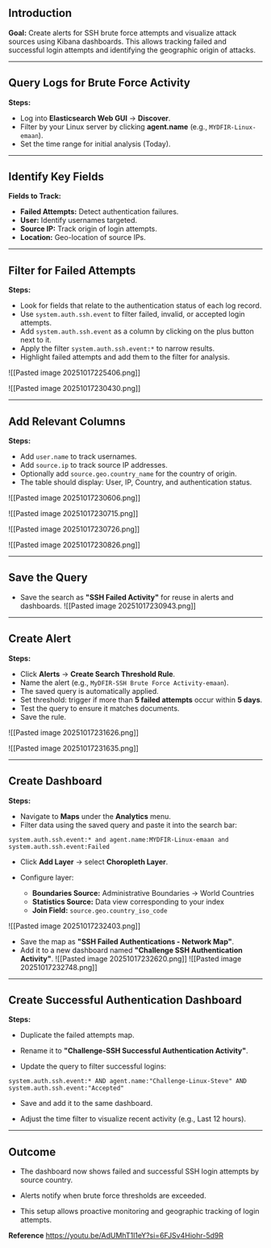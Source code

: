 
## Introduction

**Goal:** Create alerts for SSH brute force attempts and visualize attack sources using Kibana dashboards. This allows tracking failed and successful login attempts and identifying the geographic origin of attacks.

---

## Query Logs for Brute Force Activity

**Steps:**

- Log into **Elasticsearch Web GUI** → **Discover**.
- Filter by your Linux server by clicking **agent.name** (e.g., `MYDFIR-Linux-emaan`).
- Set the time range for initial analysis (Today).

---

## Identify Key Fields

**Fields to Track:**
- **Failed Attempts:** Detect authentication failures.
- **User:** Identify usernames targeted.
- **Source IP:** Track origin of login attempts.
- **Location:** Geo-location of source IPs.

---

## Filter for Failed Attempts

**Steps:**

- Look for fields that relate to the authentication status of each log record.
- Use `system.auth.ssh.event` to filter failed, invalid, or accepted login attempts.
- Add `system.auth.ssh.event` as a column by clicking on the plus button next to it.
- Apply the filter `system.auth.ssh.event:*` to narrow results.
- Highlight failed attempts and add them to the filter for analysis.

![[Pasted image 20251017225406.png]]

![[Pasted image 20251017230430.png]]

---

## Add Relevant Columns

**Steps:**

- Add `user.name` to track usernames.
- Add `source.ip` to track source IP addresses.
- Optionally add `source.geo.country_name` for the country of origin.
- The table should display: User, IP, Country, and authentication status.

![[Pasted image 20251017230606.png]]

![[Pasted image 20251017230715.png]]

![[Pasted image 20251017230726.png]]

![[Pasted image 20251017230826.png]]

---
## Save the Query

- Save the search as **"SSH Failed Activity"** for reuse in alerts and dashboards.
![[Pasted image 20251017230943.png]]

---

## Create Alert

**Steps:**

- Click **Alerts** → **Create Search Threshold Rule**.
- Name the alert (e.g., `MyDFIR-SSH Brute Force Activity-emaan`).
- The saved query is automatically applied.
- Set threshold: trigger if more than **5 failed attempts** occur within **5 days**.
- Test the query to ensure it matches documents.
- Save the rule.

![[Pasted image 20251017231626.png]]

![[Pasted image 20251017231635.png]]

---

## Create Dashboard

**Steps:**

- Navigate to **Maps** under the **Analytics** menu.
- Filter data using the saved query and paste it into the search bar:

`system.auth.ssh.event:* and agent.name:MYDFIR-Linux-emaan and system.auth.ssh.event:Failed`

- Click **Add Layer** → select **Choropleth Layer**.
- Configure layer:
    
    - **Boundaries Source:** Administrative Boundaries → World Countries
    - **Statistics Source:** Data view corresponding to your index
    - **Join Field:** `source.geo.country_iso_code`

![[Pasted image 20251017232403.png]]
- Save the map as **"SSH Failed Authentications - Network Map"**.
- Add it to a new dashboard named **"Challenge SSH Authentication Activity"**.
![[Pasted image 20251017232620.png]]
![[Pasted image 20251017232748.png]]

---

## Create Successful Authentication Dashboard

**Steps:**

- Duplicate the failed attempts map.
    
- Rename it to **"Challenge-SSH Successful Authentication Activity"**.
    
- Update the query to filter successful logins:
    

`system.auth.ssh.event:* AND agent.name:"Challenge-Linux-Steve" AND system.auth.ssh.event:"Accepted"`

- Save and add it to the same dashboard.
    
- Adjust the time filter to visualize recent activity (e.g., Last 12 hours).
    

---

## Outcome

- The dashboard now shows failed and successful SSH login attempts by source country.
    
- Alerts notify when brute force thresholds are exceeded.
    
- This setup allows proactive monitoring and geographic tracking of login attempts.


**Reference**
https://youtu.be/AdUMhT1l1eY?si=6FJSv4Hiohr-5d9R